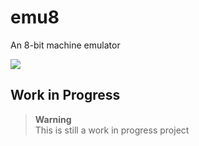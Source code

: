 # emu8

An 8-bit machine emulator

![](https://img.shields.io/github/license/jtruco/emu8.svg?style=flat)

## Work in Progress

> **Warning**  
> This is still a work in progress project
